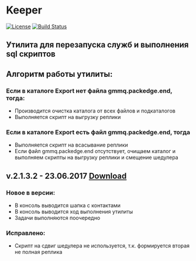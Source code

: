 # Keeper

[![License](https://img.shields.io/badge/License-Apache%202.0-blue.svg)](https://opensource.org/licenses/Apache-2.0)
[![Build Status](https://travis-ci.org/shimanov/Keeper.svg?branch=master)](https://travis-ci.org/shimanov/Keeper)

Утилита для перезапуска служб и выполнения sql скриптов
-----------------------

Алгоритм работы утилиты:
-----------------------
### Если в каталоге Export нет файла gmmq.packedge.end, тогда:
* Производится очистка каталога от всех файлов и подкаталогов
* Выполняется скрипт на выгрузку реплики

### Если в каталоге Export есть файл gmmq.packedge.end, тогда
* Выполняется скрипт на всасывание реплики
* Если файл gmmq.packedge.end отсутствует, очищаем каталог 
         и выполняем скрипты на выгрузку реплики и смещение шедулера


## v.2.1.3.2 - 23.06.2017 [Download](https://onedrive.live.com/embed?cid=AF5FC487682D5465&resid=AF5FC487682D5465%2114696&authkey=ALmvXe4wZTf0Q8I)
### Новое в версии:
* В консоль выводится шапка с контактами
* В консоль выводится ход выполнения утилиты
* Задачи выполняются поочередно
### Исправлено:
* Скрипт на сдвиг шедулера не используется, т.к. формируется вторая не полная реплика

